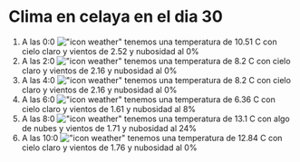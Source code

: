 # Clima en celaya en el dia 30

1. A las 0:0 !["icon weather"](http://openweathermap.org/img/w/01n.png) tenemos una temperatura de 10.51 C con cielo claro y  vientos de 2.52 y nubosidad al 0%
1. A las 2:0 !["icon weather"](http://openweathermap.org/img/w/01n.png) tenemos una temperatura de 8.2 C con cielo claro y  vientos de 2.16 y nubosidad al 0%
1. A las 4:0 !["icon weather"](http://openweathermap.org/img/w/01n.png) tenemos una temperatura de 8.2 C con cielo claro y  vientos de 2.16 y nubosidad al 0%
1. A las 6:0 !["icon weather"](http://openweathermap.org/img/w/02n.png) tenemos una temperatura de 6.36 C con cielo claro y  vientos de 1.61 y nubosidad al 8%
1. A las 8:0 !["icon weather"](http://openweathermap.org/img/w/02d.png) tenemos una temperatura de 13.1 C con algo de nubes y  vientos de 1.71 y nubosidad al 24%
1. A las 10:0 !["icon weather"](http://openweathermap.org/img/w/01d.png) tenemos una temperatura de 12.84 C con cielo claro y  vientos de 1.76 y nubosidad al 0%
